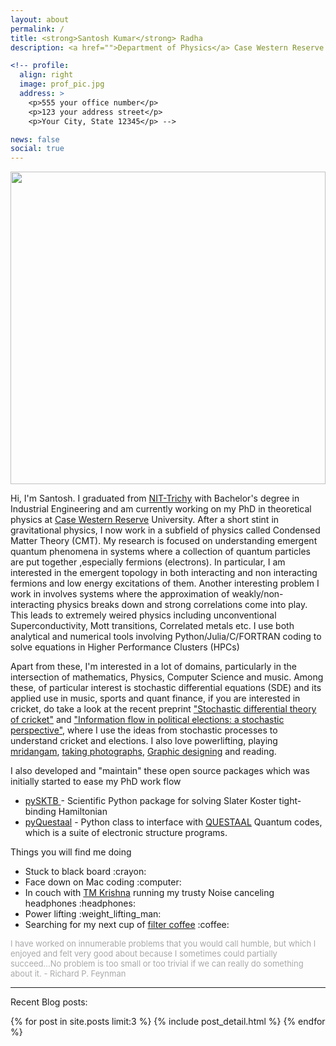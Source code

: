 ```yaml
---
layout: about
permalink: /
title: <strong>Santosh Kumar</strong> Radha
description: <a href="">Department of Physics</a> Case Western Reserve University 

<!-- profile:
  align: right
  image: prof_pic.jpg
  address: >
    <p>555 your office number</p>
    <p>123 your address street</p>
    <p>Your City, State 12345</p> -->

news: false
social: true
---
```

<img src="{{ site.baseurl }}/assets/img/prof.jpg" class="cover" width="100%" height="500" />
<br />

Hi, I'm Santosh. I graduated from [NIT-Trichy](https://en.wikipedia.org/wiki/National_Institute_of_Technology,_Tiruchirappalli) with Bachelor's degree in Industrial Engineering and am currently working on my PhD in theoretical physics at [Case Western Reserve](https://en.wikipedia.org/wiki/Case_Western_Reserve_University) University. After a short stint in gravitational physics, I now work in a subfield of physics called Condensed Matter Theory (CMT). My research is focused on understanding emergent quantum phenomena in systems where a collection of quantum particles are put together ,especially fermions (electrons). In particular, I am interested in the emergent topology in both interacting and non interacting fermions and low energy excitations of them. Another interesting problem I work in involves systems where the approximation of weakly/non-interacting physics breaks down and strong correlations come into play. This leads to extremely weired physics including unconventional Superconductivity, Mott transitions, Correlated metals etc. I use both analytical and numerical tools involving Python/Julia/C/FORTRAN coding to solve equations in Higher Performance Clusters (HPCs)

Apart from these, I'm interested in a lot of domains, particularly in the intersection of mathematics, Physics, Computer Science and music. Among these, of particular interest is stochastic differential equations (SDE) and its applied use in music, sports and quant finance, if you are interested in cricket, do take a look at the recent preprint ["Stochastic differential theory of cricket"](https://arxiv.org/abs/1908.07372) and ["Information flow in political elections: a stochastic perspective"](https://arxiv.org/abs/2009.05198), where I use the ideas from stochastic processes to understand cricket and elections. I also love powerlifting, playing [mridangam](https://en.wikipedia.org/wiki/Mridangam), [taking photographs](https://www.flickr.com/photos/santyphotography/), [Graphic designing](https://www.behance.net/instrumentsantosh) and reading.

I also developed and "maintain" these open source packages which was initially started to ease my PhD work flow

<ul>
  <li><a href="https://github.com/santoshkumarradha/pysktb">pySKTB </a> - Scientific Python package for solving Slater Koster tight-binding Hamiltonian</li>
  <li><a href="https://github.com/santoshkumarradha/pyquestaal">pyQuestaal</a> - Python class to interface with <a href="http://questaal.org">QUESTAAL</a> Quantum codes, which is a suite of electronic structure programs. </li>
</ul>

Things you will find me doing
<ul>
  <li> Stuck to black board :crayon:</li>
<li>  Face down on Mac coding :computer:</li>
<li> In couch with <a href="https://en.wikipedia.org/wiki/T._M._Krishna">TM Krishna</a> running my trusty Noise canceling headphones :headphones:</li>
<li> Power lifting :weight_lifting_man:</li>
<li> Searching for my next cup of <a href="https://en.wikipedia.org/wiki/Indian_filter_coffee">filter coffee</a> :coffee:</li>
</ul>

<!-- {% capture details %}
Topological System

Electronic Structure Theory

Strongly Correlated Systems

Quantum Computing/Quantum Algorithms
{% endcapture %}
{% capture summary %}Physics{% endcapture %}{% include details.html %} -->


<p style="color:darkgrey;font-size:13px">I have worked on innumerable problems that you would call humble, but which I enjoyed and felt very good about because I sometimes could partially succeed...No problem is too small or too trivial if we can really do something about it. - Richard P. Feynman</p>

---
Recent Blog posts:
<div class="blog-index">  
{% for post in site.posts limit:3 %}
{% include post_detail.html %}
{% endfor %}
</div>